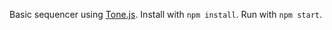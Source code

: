 Basic sequencer using [Tone.js](https://github.com/Tonejs/Tone.js/).
Install with `npm install`. Run with `npm start`.
